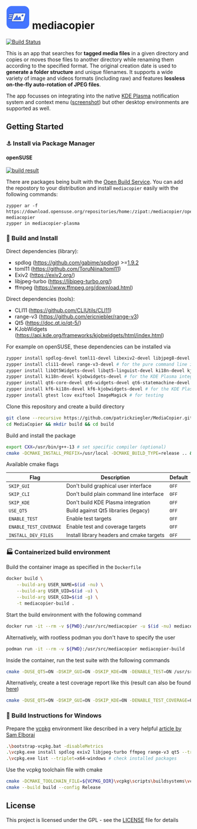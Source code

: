 # <img width="64px" src="https://raw.githubusercontent.com/patrickziegler/mediacopier/refs/heads/master/app/mediacopier/mediacopier.svg"> mediacopier

[![Build Status](https://github.com/patrickziegler/MediaCopier/actions/workflows/build-and-test.yml/badge.svg?branch=master)](https://github.com/patrickziegler/MediaCopier/actions/workflows/build-and-test.yml?query=branch%3Amaster)

This is an app that searches for **tagged media files** in a given directory and copies or moves those files to another directory while renaming them according to the specified format.
The original creation date is used to **generate a folder structure** and unique filenames.
It supports a wide variety of image and videos formats (including raw) and features **lossless on-the-fly auto-rotation of JPEG files**.

<!--gif was created with 'ffmpeg -i capture.mp4 -r 10 -vf "fps=10,scale=830:-1:flags=lanczos,split[s0][s1];[s0]palettegen[p];[s1][p]paletteuse" -loop 0 demo.gif'-->
The app focusses on integrating into the native [KDE Plasma](https://kde.org/de/) notification system and context menu ([screenshot](https://i.imgur.com/LF5Vnj9.mp4)) but other desktop environments are supported as well.

## Getting Started

### :anchor: Install via Package Manager

#### openSUSE

[![build result](https://build.opensuse.org/projects/home:zipat:mediacopier/packages/mediacopier/badge.svg?type=default)](https://build.opensuse.org/package/show/home:zipat:mediacopier/mediacopier)

There are packages being built with the [Open Build Service](https://openbuildservice.org/). You can add the repostory to your distribution and install `mediacopier` easily with the following commands:

```
zypper ar -f https://download.opensuse.org/repositories/home:/zipat:/mediacopier/openSUSE_Tumbleweed/ mediacopier
zypper in mediacopier-plasma
```

### :hammer: Build and Install

Direct dependencies (library):
- spdlog (https://github.com/gabime/spdlog) >=[1.9.2](https://github.com/gabime/spdlog/releases/tag/v1.9.2)
- toml11 (https://github.com/ToruNiina/toml11)
- Exiv2 (https://exiv2.org/)
- libjpeg-turbo (https://libjpeg-turbo.org/)
- ffmpeg (https://www.ffmpeg.org/download.html)

Direct dependencies (tools):
- CLI11 (https://github.com/CLIUtils/CLI11)
- range-v3 (https://github.com/ericniebler/range-v3)
- Qt5 (https://doc.qt.io/qt-5/)
- KJobWidgets (https://api.kde.org/frameworks/kjobwidgets/html/index.html)

For example on openSUSE, these dependencies can be installed via

```sh
zypper install spdlog-devel toml11-devel libexiv2-devel libjpeg8-devel ffmpeg-7-libavformat-devel ffmpeg-7-libavutil-devel # for the core library
zypper install cli11-devel range-v3-devel # for the pure command line interface
zypper install libQt5Widgets-devel libqt5-linguist-devel ki18n-devel kjobwidgets-devel # for the Qt5 based graphical user interface
zypper install ki18n-devel kjobwidgets-devel # for the KDE Plasma integration with Qt5
zypper install qt6-core-devel qt6-widgets-devel qt6-statemachine-devel qt6-linguist-devel # for Qt6 based graphical user interface 
zypper install kf6-ki18n-devel kf6-kjobwidgets-devel # for the KDE Plasma integration with Qt6
zypper install gtest lcov exiftool ImageMagick # for testing
```

Clone this repository and create a build directory

```sh
git clone --recursive https://github.com/patrickziegler/MediaCopier.git
cd MediaCopier && mkdir build && cd build
```

Build and install the package
```sh
export CXX=/usr/bin/g++-13 # set specific compiler (optional)
cmake -DCMAKE_INSTALL_PREFIX=/usr/local -DCMAKE_BUILD_TYPE=release .. && make -j$(nproc) && sudo make install
```

Available cmake flags

| Flag                   | Description                                      | Default |
|------------------------|--------------------------------------------------|---------|
| `SKIP_GUI`             | Don't build graphical user interface             | `OFF`   |
| `SKIP_CLI`             | Don't build plain command line interface         | `OFF`   |
| `SKIP_KDE`             | Don't build KDE Plasma integration               | `OFF`   |
| `USE_QT5`              | Build against Qt5 libraries (legacy)             | `OFF`   |
| `ENABLE_TEST`          | Enable test targets                              | `OFF`   |
| `ENABLE_TEST_COVERAGE` | Enable test and coverage targets                 | `OFF`   |
| `INSTALL_DEV_FILES`    | Install library headers and cmake targets        | `OFF`   |

### :factory: Containerized build environment

Build the container image as specified in the `Dockerfile`

```sh
docker build \
    --build-arg USER_NAME=$(id -nu) \
    --build-arg USER_UID=$(id -u) \
    --build-arg USER_GID=$(id -g) \
    -t mediacopier-build .
```

Start the build environment with the following command

```sh
docker run -it --rm -v ${PWD}:/usr/src/mediacopier -u $(id -nu) mediacopier-build
```

Alternatively, with rootless podman you don't have to specify the user

```sh
podman run -it --rm -v ${PWD}:/usr/src/mediacopier mediacopier-build
```

Inside the container, run the test suite with the following commands

```sh
cmake -DUSE_QT5=ON -DSKIP_GUI=ON -DSKIP_KDE=ON -DENABLE_TEST=ON /usr/src/mediacopier/ && make -j $(nproc) && make test
```

Alternatively, create a test coverage report like this (result can also be found [here](https://coveralls.io/github/patrickziegler/MediaCopier))

```sh
cmake -DUSE_QT5=ON -DSKIP_GUI=ON -DSKIP_KDE=ON -DENABLE_TEST_COVERAGE=ON /usr/src/mediacopier/ && make -j $(nproc) && make coverage
```

### :paperclip: Build Instructions for Windows

Prepare the [vcpkg](https://github.com/microsoft/vcpkg#using-vcpkg-with-cmake) environment like described in a very helpful [article by Sam Elborai](https://sam.elborai.me/articles/vscode-cpp-dev-environment-2020/)
```sh
.\bootstrap-vcpkg.bat -disableMetrics
.\vcpkg.exe install spdlog exiv2 libjpeg-turbo ffmpeg range-v3 qt5 --triplet=x64-windows
.\vcpkg.exe list --triplet=x64-windows # check installed packages
```

Use the vcpkg toolchain file with cmake
```sh
cmake -DCMAKE_TOOLCHAIN_FILE=${VCPKG_DIR}\vcpkg\scripts\buildsystems\vcpkg.cmake -DVCPKG_TARGET_TRIPLET=x64-windows -DSKIP_KDE=ON -B build -S .
cmake --build build --config Release
```

## License

This project is licensed under the GPL - see the [LICENSE](LICENSE) file for details

